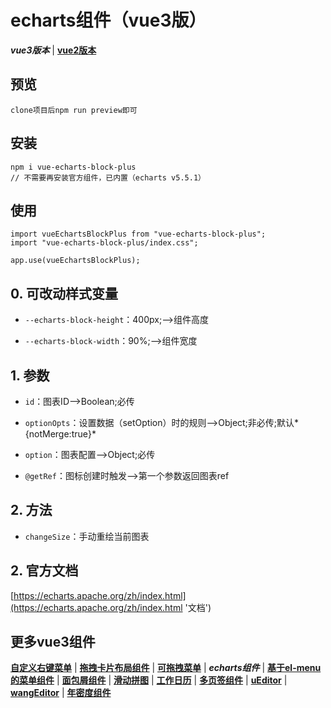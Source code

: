 # echarts组件（vue3版）
***vue3版本*** | [**vue2版本**](https://github.com/QuietHear/vue-echarts-block '右键新窗口浏览')


## 预览
	clone项目后npm run preview即可


## 安装
	npm i vue-echarts-block-plus
	// 不需要再安装官方组件，已内置（echarts v5.5.1）


## 使用
	import vueEchartsBlockPlus from "vue-echarts-block-plus";
	import "vue-echarts-block-plus/index.css";
	
	app.use(vueEchartsBlockPlus);


## 0. 可改动样式变量
* `--echarts-block-height`：400px;-->组件高度

* `--echarts-block-width`：90%;-->组件宽度


## 1. 参数
* `id`：图表ID-->Boolean;必传

* `optionOpts`：设置数据（setOption）时的规则-->Object;非必传;默认*{notMerge:true}*

* `option`：图表配置-->Object;必传

* `@getRef`：图标创建时触发-->第一个参数返回图表ref


## 2. 方法
* `changeSize`：手动重绘当前图表


## 2. 官方文档
[https://echarts.apache.org/zh/index.html](https://echarts.apache.org/zh/index.html '文档')


## 更多vue3组件
[**自定义右键菜单**](https://github.com/QuietHear/vue-diy-rightmenu-plus '右键新窗口浏览') | [**拖拽卡片布局组件**](https://github.com/QuietHear/vue-drag-component-plus '右键新窗口浏览') | [**可拖拽菜单**](https://github.com/QuietHear/vue-drag-menu-plus '右键新窗口浏览') | ***echarts组件*** | [**基于el-menu的菜单组件**](https://github.com/QuietHear/vue-ele-nav-plus '右键新窗口浏览') | [**面包屑组件**](https://github.com/QuietHear/vue-permission-breads-plus '右键新窗口浏览') | [**滑动拼图**](https://github.com/QuietHear/vue-puzzle-slider-plus '右键新窗口浏览') | [**工作日历**](https://github.com/QuietHear/vue-shop-calendar-plus '右键新窗口浏览') | [**多页签组件**](https://github.com/QuietHear/vue-tabs-plus '右键新窗口浏览') | [**uEditor**](https://github.com/QuietHear/vue-ueditor-block-plus '右键新窗口浏览') | [**wangEditor**](https://github.com/QuietHear/vue-wangEditor-block-plus '右键新窗口浏览') | [**年密度组件**](https://github.com/QuietHear/vue-year-density-plus '右键新窗口浏览')